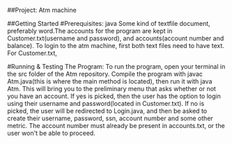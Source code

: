 ##Project:
Atm machine


##Getting Started
#Prerequisites:
java
Some kind of textfile document, preferably word.The accounts for the program are kept in Customer.txt(username and password), and accounts(account number and balance). To login to the atm machine, first both text files need to have text.  For Customer.txt,


#Running & Testing The Program:
To run the program, open your terminal in the src folder of the Atm repository. Compile the program with javac Atm.java(this is where the main method is located), then run it with java Atm. This will bring you to the preliminary menu that asks whether or not you have an account. If yes is picked, then the user has the option to login using their username and password(located in Customer.txt). If no is picked, the user will be redirected to Login.java, and then be asked to create their username, password, ssn, account number and some other metric. The account number must already be present in accounts.txt, or the user won't be able to proceed.
